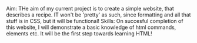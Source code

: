 Aim: THe aim of my current project is to create a simple website, that describes a recipe. IT won't be 'pretty' as such, since formatting and all that stuff is in CSS, but it will be 
functional!
Skills: On succesful completion of this website, I will demonstrate a basic knowledge of html commands, elements etc. It  will be the first step towards learning HTML!
